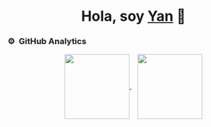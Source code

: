 <div align="center">
    <h1 align="center">Hola, soy <a href="https://yjballestero.com">Yan</a> 👋</h1>
</div>

### ⚙️ &nbsp;GitHub Analytics

<p align="center" style="width: 100%">
    <a href="https://github.com/YJBallestero">
        <picture>
            <source srcset="https://github-readme-stats-eight-theta.vercel.app/api?username=YJBallestero&show_icons=true&theme=dark&include_all_commits=true&count_private=true"
                    media="(prefers-color-scheme: dark)"/>
            <source srcset="https://github-readme-stats-eight-theta.vercel.app/api?username=YJBallestero&show_icons=true&include_all_commits=true&count_private=true"
                    media="(prefers-color-scheme: light), (prefers-color-scheme: no-preference)"/>
            <img height=130 align="center" src="https://github-readme-stats-eight-theta.vercel.app/api?username=YJBallestero&show_icons=true&theme=dark&include_all_commits=true&count_private=true" alt=""/>
        </picture>
    </a>
&nbsp;&nbsp;
    <a href="https://github.com/YJBallestero">
        <picture>
            <source srcset="https://github-readme-stats-eight-theta.vercel.app/api/top-langs/?username=YJBallestero&layout=compact&langs_count=8&theme=dark"
                    media="(prefers-color-scheme: dark)"/>
            <source srcset="https://github-readme-stats-eight-theta.vercel.app/api/top-langs/?username=YJBallestero&layout=compact&langs_count=8"
                    media="(prefers-color-scheme: light), (prefers-color-scheme: no-preference)"/>
            <img height=130 align="center" src="https://github-readme-stats-eight-theta.vercel.app/api/top-langs/?username=YJBallestero&layout=compact&langs_count=8&theme=dark" alt=""/>
        </picture>
    </a>
</p>
